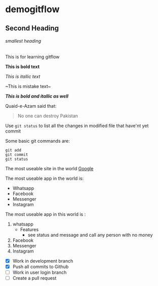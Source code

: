 # demogitflow

## Second Heading

###### smallest heading

This is for learning gitflow

**This is bold text**

*This is itallic text*

~This is mistake text~

***This is bold and itallic as well***

Quaid-e-Azam said that:

> No one can destroy Pakistan

Use `git status` to list all the changes in modified file that have'nt yet commit

Some basic git commands are:
```
git add
git commit
git status

```

The most useable site in the world [Google](http://www.google.com)

The most useable app in the world is:
- Whatsapp
- Facebook
- Messenger
- Instagram

The most useable app in this world is :
1. whatsapp
   - Features
     - see status and message and call any person with no money
2. Facebook
3. Messenger
4. Instagram

- [x] Work in development branch
- [x] Push all commits to Github
- [ ] Work in user login branch
- [ ] Create a pull request
